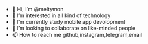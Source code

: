 - 👋 Hi, I’m @meltymon
- 👀 I’m interested in all kind of technology
- 🌱 I’m currently study mobile app devolopment
- 💞️ I’m looking to collaborate on like-minded people
- 📫 How to reach me github,instagram,telegram,email

<!---
meltymon/meltymon is a ✨ special ✨ repository because its `README.md` (this file) appears on your GitHub profile.
You can click the Preview link to take a look at your changes.
--->
